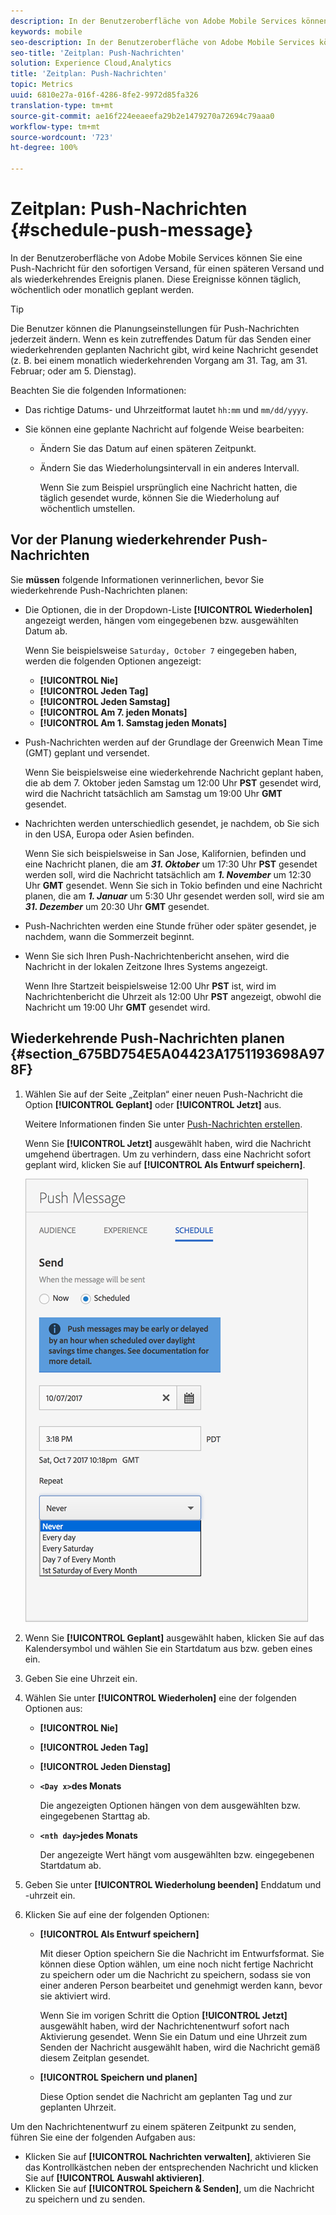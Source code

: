 ```yaml
---
description: In der Benutzeroberfläche von Adobe Mobile Services können Sie eine Push-Nachricht für den sofortigen Versand, für einen späteren Versand und als wiederkehrendes Ereignis planen. Diese Ereignisse können täglich, wöchentlich oder monatlich geplant werden.
keywords: mobile
seo-description: In der Benutzeroberfläche von Adobe Mobile Services können Sie eine Push-Nachricht für den sofortigen Versand, für einen späteren Versand und als wiederkehrendes Ereignis planen. Diese Ereignisse können täglich, wöchentlich oder monatlich geplant werden.
seo-title: 'Zeitplan: Push-Nachrichten'
solution: Experience Cloud,Analytics
title: 'Zeitplan: Push-Nachrichten'
topic: Metrics
uuid: 6810e27a-016f-4286-8fe2-9972d85fa326
translation-type: tm+mt
source-git-commit: ae16f224eeaeefa29b2e1479270a72694c79aaa0
workflow-type: tm+mt
source-wordcount: '723'
ht-degree: 100%

---
```



# Zeitplan: Push-Nachrichten {#schedule-push-message}

In der Benutzeroberfläche von Adobe Mobile Services können Sie eine Push-Nachricht für den sofortigen Versand, für einen späteren Versand und als wiederkehrendes Ereignis planen. Diese Ereignisse können täglich, wöchentlich oder monatlich geplant werden.

>[!TIP]
>
>Die Benutzer können die Planungseinstellungen für Push-Nachrichten jederzeit ändern. Wenn es kein zutreffendes Datum für das Senden einer wiederkehrenden geplanten Nachricht gibt, wird keine Nachricht gesendet (z. B. bei einem monatlich wiederkehrenden Vorgang am 31. Tag, am 31. Februar; oder am 5. Dienstag).

Beachten Sie die folgenden Informationen:

* Das richtige Datums- und Uhrzeitformat lautet `hh:mm` und `mm/dd/yyyy`.

* Sie können eine geplante Nachricht auf folgende Weise bearbeiten:

   * Ändern Sie das Datum auf einen späteren Zeitpunkt.
   * Ändern Sie das Wiederholungsintervall in ein anderes Intervall.

      Wenn Sie zum Beispiel ursprünglich eine Nachricht hatten, die täglich gesendet wurde, können Sie die Wiederholung auf wöchentlich umstellen.

## Vor der Planung wiederkehrender Push-Nachrichten

Sie **müssen** folgende Informationen verinnerlichen, bevor Sie wiederkehrende Push-Nachrichten planen:

* Die Optionen, die in der Dropdown-Liste **[!UICONTROL Wiederholen]** angezeigt werden, hängen vom eingegebenen bzw. ausgewählten Datum ab.

   Wenn Sie beispielsweise `Saturday, October 7` eingegeben haben, werden die folgenden Optionen angezeigt:

   * **[!UICONTROL Nie]**
   * **[!UICONTROL Jeden Tag]**
   * **[!UICONTROL Jeden Samstag]**
   * **[!UICONTROL Am 7. jeden Monats]**
   * **[!UICONTROL Am 1. Samstag jeden Monats]**

* Push-Nachrichten werden auf der Grundlage der Greenwich Mean Time (GMT) geplant und versendet.

   Wenn Sie beispielsweise eine wiederkehrende Nachricht geplant haben, die ab dem 7. Oktober jeden Samstag um 12:00 Uhr **PST** gesendet wird, wird die Nachricht tatsächlich am Samstag um 19:00 Uhr **GMT** gesendet.
* Nachrichten werden unterschiedlich gesendet, je nachdem, ob Sie sich in den USA, Europa oder Asien befinden.

   Wenn Sie sich beispielsweise in San Jose, Kalifornien, befinden und eine Nachricht planen, die am ***31. Oktober*** um 17:30 Uhr **PST** gesendet werden soll, wird die Nachricht tatsächlich am ***1. November*** um 12:30 Uhr **GMT** gesendet. Wenn Sie sich in Tokio befinden und eine Nachricht planen, die am ***1. Januar*** um 5:30 Uhr gesendet werden soll, wird sie am ***31. Dezember*** um 20:30 Uhr **GMT** gesendet.
* Push-Nachrichten werden eine Stunde früher oder später gesendet, je nachdem, wann die Sommerzeit beginnt.
* Wenn Sie sich Ihren Push-Nachrichtenbericht ansehen, wird die Nachricht in der lokalen Zeitzone Ihres Systems angezeigt.

   Wenn Ihre Startzeit beispielsweise 12:00 Uhr **PST** ist, wird im Nachrichtenbericht die Uhrzeit als 12:00 Uhr **PST** angezeigt, obwohl die Nachricht um 19:00 Uhr **GMT** gesendet wird.

## Wiederkehrende Push-Nachrichten planen {#section_675BD754E5A04423A1751193698A978F}

1. Wählen Sie auf der Seite „Zeitplan“ einer neuen Push-Nachricht die Option **[!UICONTROL Geplant]** oder **[!UICONTROL Jetzt]** aus.

   Weitere Informationen finden Sie unter [Push-Nachrichten erstellen](/help/using/in-app-messaging/t-create-push-message/t-create-push-message.md).

   Wenn Sie **[!UICONTROL Jetzt]** ausgewählt haben, wird die Nachricht umgehend übertragen. Um zu verhindern, dass eine Nachricht sofort geplant wird, klicken Sie auf **[!UICONTROL Als Entwurf speichern]**.

   ![](assets/schedule-push-message.png)

1. Wenn Sie **[!UICONTROL Geplant]** ausgewählt haben, klicken Sie auf das Kalendersymbol und wählen Sie ein Startdatum aus bzw. geben eines ein.
1. Geben Sie eine Uhrzeit ein. 
1. Wählen Sie unter **[!UICONTROL Wiederholen]** eine der folgenden Optionen aus:

   * **[!UICONTROL Nie]**
   * **[!UICONTROL Jeden Tag]**
   * **[!UICONTROL Jeden Dienstag]**
   * **`<Day x>`des Monats**

      Die angezeigten Optionen hängen von dem ausgewählten bzw. eingegebenen Starttag ab.
   * **`<nth day>`jedes Monats**

      Der angezeigte Wert hängt vom ausgewählten bzw. eingegebenen Startdatum ab.

1. Geben Sie unter **[!UICONTROL Wiederholung beenden]** Enddatum und -uhrzeit ein.
1. Klicken Sie auf eine der folgenden Optionen:

   * **[!UICONTROL Als Entwurf speichern]**

      Mit dieser Option speichern Sie die Nachricht im Entwurfsformat. Sie können diese Option wählen, um eine noch nicht fertige Nachricht zu speichern oder um die Nachricht zu speichern, sodass sie von einer anderen Person bearbeitet und genehmigt werden kann, bevor sie aktiviert wird.

      Wenn Sie im vorigen Schritt die Option **[!UICONTROL Jetzt]** ausgewählt haben, wird der Nachrichtenentwurf sofort nach Aktivierung gesendet. Wenn Sie ein Datum und eine Uhrzeit zum Senden der Nachricht ausgewählt haben, wird die Nachricht gemäß diesem Zeitplan gesendet.

   * **[!UICONTROL Speichern und planen]**

      Diese Option sendet die Nachricht am geplanten Tag und zur geplanten Uhrzeit.

Um den Nachrichtenentwurf zu einem späteren Zeitpunkt zu senden, führen Sie eine der folgenden Aufgaben aus:

* Klicken Sie auf **[!UICONTROL Nachrichten verwalten]**, aktivieren Sie das Kontrollkästchen neben der entsprechenden Nachricht und klicken Sie auf **[!UICONTROL Auswahl aktivieren]**.
* Klicken Sie auf **[!UICONTROL Speichern &amp; Senden]**, um die Nachricht zu speichern und zu senden.
